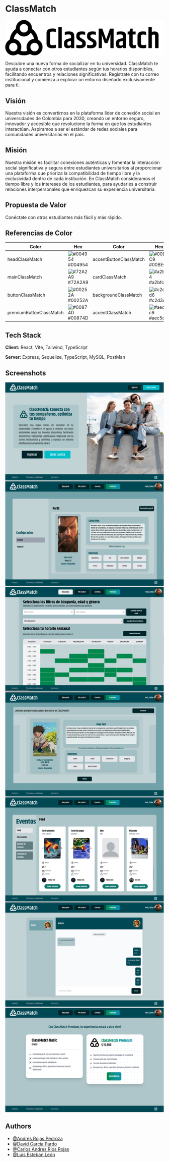 
# **ClassMatch**



![Logo](https://github.com/arojaspe/ClassMatch/blob/main/Frontend/public/img/ClassmatchText.png)


Descubre una nueva forma de socializar en tu universidad. ClassMatch te ayuda a conectar con otros estudiantes según tus horarios disponibles, facilitando encuentros y relaciones significativas. Regístrate con tu correo institucional y comienza a explorar un entorno diseñado exclusivamente para ti.


## **Visión**

Nuestra visión es convertirnos en la plataforma líder de conexión social en universidades de Colombia para 2030, creando un entorno seguro, innovador y accesible que revolucione la forma en que los estudiantes interactúan. Aspiramos a ser el estándar de redes sociales para comunidades universitarias en el país.


## **Misión**

Nuestra misión es facilitar conexiones auténticas y fomentar la interacción social significativa y segura entre estudiantes universitarios al proporcionar una plataforma que prioriza la compatibilidad de tiempo libre y la exclusividad dentro de cada institución. En ClassMatch consideramos el tiempo libre y los intereses de los estudiantes, para ayudarles a construir relaciones interpersonales que enriquezcan su experiencia universitaria.

## **Propuesta de Valor**

Conéctate con otros estudiantes más fácil y más rápido.





## **Referencias de Color**

| Color             | Hex                                                                |   Color | Hex |
| ----------------- | ------------------------------------------------------------------ | ------  | ---- |
| headClassMatch     | ![#004954](https://placehold.co/15x15/004954/004954.png) #004954   | accentButtonClassMatch | ![#00BEC9](https://placehold.co/15x15/00BEC9/00BEC9.png) #00BEC9 |
| mainClassMatch     | ![#72A2A9](https://placehold.co/15x15/72A2A9/72A2A9.png) #72A2A9   | cardClassMatch | ![#a2bfc4](https://placehold.co/15x15/a2bfc4/a2bfc4.png) #a2bfc4 |
|  buttonClassMatch     | ![#00252A](https://placehold.co/15x15/00252A/00252A.png) #00252A   | backgroundClassMatch | ![#c2d3d6](https://placehold.co/15x15/c2d3d6/c2d3d6.png) #c2d3d6 |
|  premiumButtonClassMatch     | ![#00874D](https://placehold.co/15x15/00874D/00874D.png) #00874D   | accentClassMatch | ![#aec5c9](https://placehold.co/15x15/aec5c9/aec5c9.png) #aec5c9 |



## **Tech Stack**

**Client:** React, Vite, Tailwind, TypeScript

**Server:** Express, Sequelize, TypeScript, MySQL, PostMan


## **Screenshots**

![Inicio](https://github.com/arojaspe/ClassMatch/blob/main/Frontend/public/classmatch1.png)
![Perfil](https://github.com/arojaspe/ClassMatch/blob/main/Frontend/public/classmatch2.png)
![Horario](https://github.com/arojaspe/ClassMatch/blob/main/Frontend/public/classmatch3.png)
![Feed Usuarios](https://github.com/arojaspe/ClassMatch/blob/main/Frontend/public/classmatch4.png)
![Feed Eventos](https://github.com/arojaspe/ClassMatch/blob/main/Frontend/public/classmatch5.png)
![Chats](https://github.com/arojaspe/ClassMatch/blob/main/Frontend/public/classmatch6.png)
![Premium](https://github.com/arojaspe/ClassMatch/blob/main/Frontend/public/classmatch7.png)




## **Authors**

- [@Andres Rojas Pedroza](https://www.github.com/arojaspe)
- [@David Garcia Pardo](https://www.github.com/7BatStrokes)
- [@Carlos Andres Rios Rojas](https://www.github.com/neuro-trigger)
- [@Luis Esteban León](https://www.github.com/luleonr)

